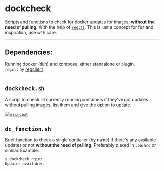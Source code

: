 # dockcheck
Scripts and functions to check for docker updates for images, **without the need of pulling**. With the help of [`regctl`](https://github.com/regclient/regclient).
This is just a concept for fun and inspiration, use with care.
___

## Dependencies:
Running docker (duh) and compose, either standalone or plugin.   
`regctl` by [regclient](https://github.com/regclient/regclient)
___
## `dockcheck.sh`
A script to check all currently running containers if they've got updates without pulling images, list them and give the option to update.

[![asciicast](https://asciinema.org/a/Bt3UXSoDHIRSn0GbvfZmB0tV2.svg)](https://asciinema.org/a/Bt3UXSoDHIRSn0GbvfZmB0tV2)


## `dc_function.sh`
Brief function to check a single contianer (by name) if there's any available updates or not **without the need of pulling**.
Preferably placed in `.bashrc` or similar.
Example:
```bash
$ dockcheck nginx
Updates available.
```
